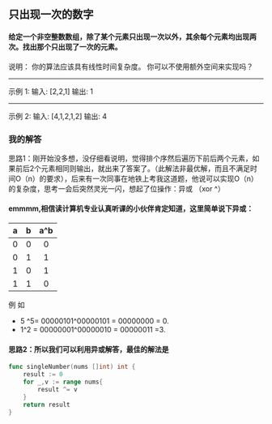 ## 只出现一次的数字

#### 给定一个非空整数数组，除了某个元素只出现一次以外，其余每个元素均出现两次。找出那个只出现了一次的元素。

说明：
你的算法应该具有线性时间复杂度。 你可以不使用额外空间来实现吗？

---

示例 1:
输入: [2,2,1]
输出: 1

---

示例 2:
输入: [4,1,2,1,2]
输出: 4

### 我的解答
思路1：刚开始没多想，没仔细看说明，觉得排个序然后遍历下前后两个元素，如果前后2个元素相同则输出，就出来了答案了。（此解法非最优解，而且不满足时间O（n）的要求），后来有一次同事在地铁上考我这道题，他说可以实现O（n）的复杂度，思考一会后突然灵光一闪，想起了位操作：异或 （xor ^）
#### emmmm,相信读计算机专业认真听课的小伙伴肯定知道，这里简单说下异或：

   a  |  b  | a^b|
   :---:|:---:|:---:|
   0|0|0
   0|1|1
   1|0|1
   1|1|0
   
例 如 
- 5 ^5= 00000101^00000101 = 00000000 = 0. 
- 1^2 = 00000001^00000010 = 00000011 =3.

#### 思路2：所以我们可以利用异或解答，最佳的解法是
```go
func singleNumber(nums []int) int {
    result := 0 
    for _,v := range nums{
        result ^= v
    }
    return result
}
```

